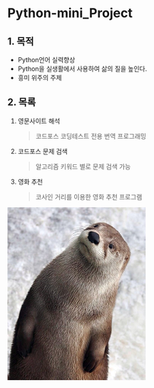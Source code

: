 # Python-mini_Project

## 1. 목적

- Python언어 실력향상
- Python을 실생활에서 사용하여 삶의 질을 높인다. 
- 흥미 위주의 주제



## 2. 목록

1. 영문사이트 해석

   >코드포스 코딩테스트 전용 번역 프로그래밍

2. 코드포스 문제 검색

   > 알고리즘 키워드 별로 문제 검색 가능

3. 영화 추천

   > 코사인 거리를 이용한 영화 추천 프로그램

   


![cute](README.assets/cute.png)